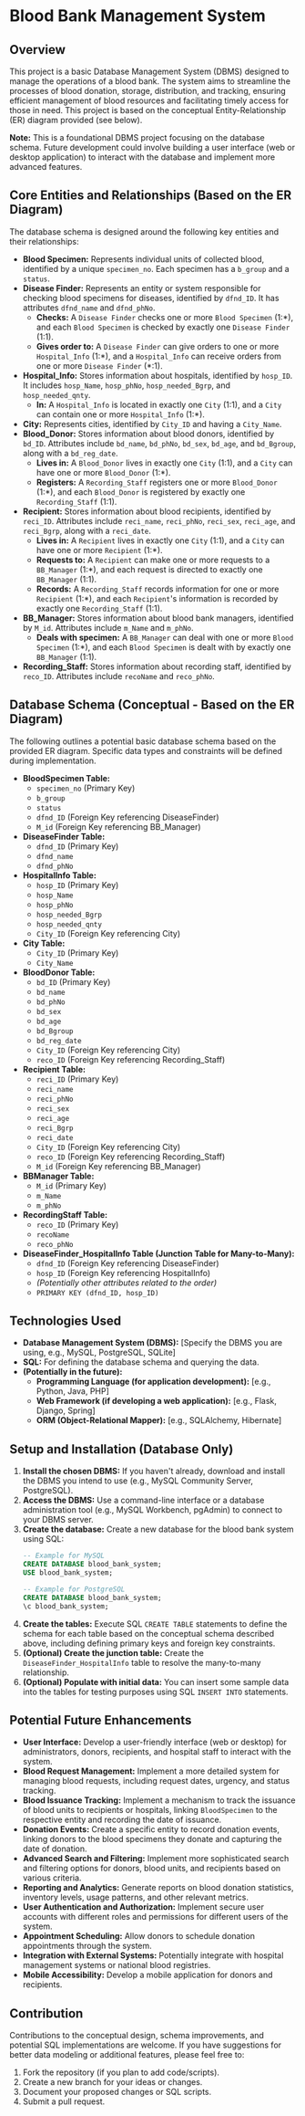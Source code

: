 # Blood Bank Management System

## Overview

This project is a basic Database Management System (DBMS) designed to manage the operations of a blood bank. The system aims to streamline the processes of blood donation, storage, distribution, and tracking, ensuring efficient management of blood resources and facilitating timely access for those in need. This project is based on the conceptual Entity-Relationship (ER) diagram provided (see below).

**Note:** This is a foundational DBMS project focusing on the database schema. Future development could involve building a user interface (web or desktop application) to interact with the database and implement more advanced features.

## Core Entities and Relationships (Based on the ER Diagram)

The database schema is designed around the following key entities and their relationships:

* **Blood Specimen:** Represents individual units of collected blood, identified by a unique `specimen_no`. Each specimen has a `b_group` and a `status`.
* **Disease Finder:** Represents an entity or system responsible for checking blood specimens for diseases, identified by `dfnd_ID`. It has attributes `dfnd_name` and `dfnd_phNo`.
    * **Checks:** A `Disease Finder` checks one or more `Blood Specimen` (1:\*), and each `Blood Specimen` is checked by exactly one `Disease Finder` (1:1).
    * **Gives order to:** A `Disease Finder` can give orders to one or more `Hospital_Info` (1:\*), and a `Hospital_Info` can receive orders from one or more `Disease Finder` (\*:1).
* **Hospital_Info:** Stores information about hospitals, identified by `hosp_ID`. It includes `hosp_Name`, `hosp_phNo`, `hosp_needed_Bgrp`, and `hosp_needed_qnty`.
    * **In:** A `Hospital_Info` is located in exactly one `City` (1:1), and a `City` can contain one or more `Hospital_Info` (1:\*).
* **City:** Represents cities, identified by `City_ID` and having a `City_Name`.
* **Blood_Donor:** Stores information about blood donors, identified by `bd_ID`. Attributes include `bd_name`, `bd_phNo`, `bd_sex`, `bd_age`, and `bd_Bgroup`, along with a `bd_reg_date`.
    * **Lives in:** A `Blood_Donor` lives in exactly one `City` (1:1), and a `City` can have one or more `Blood_Donor` (1:\*).
    * **Registers:** A `Recording_Staff` registers one or more `Blood_Donor` (1:\*), and each `Blood_Donor` is registered by exactly one `Recording_Staff` (1:1).
* **Recipient:** Stores information about blood recipients, identified by `reci_ID`. Attributes include `reci_name`, `reci_phNo`, `reci_sex`, `reci_age`, and `reci_Bgrp`, along with a `reci_date`.
    * **Lives in:** A `Recipient` lives in exactly one `City` (1:1), and a `City` can have one or more `Recipient` (1:\*).
    * **Requests to:** A `Recipient` can make one or more requests to a `BB_Manager` (1:\*), and each request is directed to exactly one `BB_Manager` (1:1).
    * **Records:** A `Recording_Staff` records information for one or more `Recipient` (1:\*), and each `Recipient`'s information is recorded by exactly one `Recording_Staff` (1:1).
* **BB_Manager:** Stores information about blood bank managers, identified by `M_id`. Attributes include `m_Name` and `m_phNo`.
    * **Deals with specimen:** A `BB_Manager` can deal with one or more `Blood Specimen` (1:\*), and each `Blood Specimen` is dealt with by exactly one `BB_Manager` (1:1).
* **Recording_Staff:** Stores information about recording staff, identified by `reco_ID`. Attributes include `recoName` and `reco_phNo`.

## Database Schema (Conceptual - Based on the ER Diagram)

The following outlines a potential basic database schema based on the provided ER diagram. Specific data types and constraints will be defined during implementation.

* **BloodSpecimen Table:**
    * `specimen_no` (Primary Key)
    * `b_group`
    * `status`
    * `dfnd_ID` (Foreign Key referencing DiseaseFinder)
    * `M_id` (Foreign Key referencing BB_Manager)
* **DiseaseFinder Table:**
    * `dfnd_ID` (Primary Key)
    * `dfnd_name`
    * `dfnd_phNo`
* **HospitalInfo Table:**
    * `hosp_ID` (Primary Key)
    * `hosp_Name`
    * `hosp_phNo`
    * `hosp_needed_Bgrp`
    * `hosp_needed_qnty`
    * `City_ID` (Foreign Key referencing City)
* **City Table:**
    * `City_ID` (Primary Key)
    * `City_Name`
* **BloodDonor Table:**
    * `bd_ID` (Primary Key)
    * `bd_name`
    * `bd_phNo`
    * `bd_sex`
    * `bd_age`
    * `bd_Bgroup`
    * `bd_reg_date`
    * `City_ID` (Foreign Key referencing City)
    * `reco_ID` (Foreign Key referencing Recording_Staff)
* **Recipient Table:**
    * `reci_ID` (Primary Key)
    * `reci_name`
    * `reci_phNo`
    * `reci_sex`
    * `reci_age`
    * `reci_Bgrp`
    * `reci_date`
    * `City_ID` (Foreign Key referencing City)
    * `reco_ID` (Foreign Key referencing Recording_Staff)
    * `M_id` (Foreign Key referencing BB_Manager)
* **BBManager Table:**
    * `M_id` (Primary Key)
    * `m_Name`
    * `m_phNo`
* **RecordingStaff Table:**
    * `reco_ID` (Primary Key)
    * `recoName`
    * `reco_phNo`
* **DiseaseFinder_HospitalInfo Table (Junction Table for Many-to-Many):**
    * `dfnd_ID` (Foreign Key referencing DiseaseFinder)
    * `hosp_ID` (Foreign Key referencing HospitalInfo)
    * *(Potentially other attributes related to the order)*
    * `PRIMARY KEY (dfnd_ID, hosp_ID)`

## Technologies Used

* **Database Management System (DBMS):** [Specify the DBMS you are using, e.g., MySQL, PostgreSQL, SQLite]
* **SQL:** For defining the database schema and querying the data.
* **(Potentially in the future):**
    * **Programming Language (for application development):** [e.g., Python, Java, PHP]
    * **Web Framework (if developing a web application):** [e.g., Flask, Django, Spring]
    * **ORM (Object-Relational Mapper):** [e.g., SQLAlchemy, Hibernate]

## Setup and Installation (Database Only)

1.  **Install the chosen DBMS:** If you haven't already, download and install the DBMS you intend to use (e.g., MySQL Community Server, PostgreSQL).
2.  **Access the DBMS:** Use a command-line interface or a database administration tool (e.g., MySQL Workbench, pgAdmin) to connect to your DBMS server.
3.  **Create the database:** Create a new database for the blood bank system using SQL:
    ```sql
    -- Example for MySQL
    CREATE DATABASE blood_bank_system;
    USE blood_bank_system;

    -- Example for PostgreSQL
    CREATE DATABASE blood_bank_system;
    \c blood_bank_system;
    ```
4.  **Create the tables:** Execute SQL `CREATE TABLE` statements to define the schema for each table based on the conceptual schema described above, including defining primary keys and foreign key constraints.
5.  **(Optional) Create the junction table:** Create the `DiseaseFinder_HospitalInfo` table to resolve the many-to-many relationship.
6.  **(Optional) Populate with initial data:** You can insert some sample data into the tables for testing purposes using SQL `INSERT INTO` statements.

## Potential Future Enhancements

* **User Interface:** Develop a user-friendly interface (web or desktop) for administrators, donors, recipients, and hospital staff to interact with the system.
* **Blood Request Management:** Implement a more detailed system for managing blood requests, including request dates, urgency, and status tracking.
* **Blood Issuance Tracking:** Implement a mechanism to track the issuance of blood units to recipients or hospitals, linking `BloodSpecimen` to the respective entity and recording the date of issuance.
* **Donation Events:** Create a specific entity to record donation events, linking donors to the blood specimens they donate and capturing the date of donation.
* **Advanced Search and Filtering:** Implement more sophisticated search and filtering options for donors, blood units, and recipients based on various criteria.
* **Reporting and Analytics:** Generate reports on blood donation statistics, inventory levels, usage patterns, and other relevant metrics.
* **User Authentication and Authorization:** Implement secure user accounts with different roles and permissions for different users of the system.
* **Appointment Scheduling:** Allow donors to schedule donation appointments through the system.
* **Integration with External Systems:** Potentially integrate with hospital management systems or national blood registries.
* **Mobile Accessibility:** Develop a mobile application for donors and recipients.

## Contribution

Contributions to the conceptual design, schema improvements, and potential SQL implementations are welcome. If you have suggestions for better data modeling or additional features, please feel free to:

1.  Fork the repository (if you plan to add code/scripts).
2.  Create a new branch for your ideas or changes.
3.  Document your proposed changes or SQL scripts.
4.  Submit a pull request.


